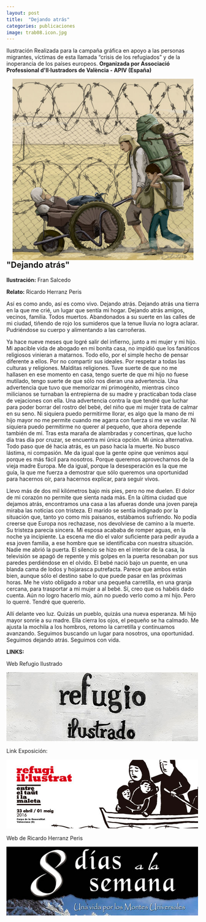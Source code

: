 ```yaml
---
layout: post
title:  "Dejando atrás"
categories: publicaciones
image: trab08.icon.jpg
---
```

Ilustración Realizada para la campaña gráfica en apoyo a las personas migrantes, víctimas de esta llamada “crisis de los refugiados” y de la inoperancia de los países europeos. **Organizada por Associació Professional d'Il·lustradors de València - APIV (España)**

<div style="float:left;margin: 0 16px;">
 <img src="/img/trab08.jpg" style="display:block;"/>
</div>

## "Dejando atrás"
**Ilustración:** Fran Salcedo

**Relato:** Ricardo Herranz Peris

Así es como ando, así es como vivo. Dejando atrás. Dejando atrás una tierra en la que me crié, un lugar que sentía mi hogar. Dejando atrás amigos, vecinos, familia. Todos muertos. Abandonados a su suerte en las calles de mi ciudad, tiñendo de rojo los sumideros que la tenue lluvia no logra aclarar. Pudriéndose su cuerpo y alimentando a las carroñeras.

Ya hace nueve meses que logré salir del infierno, junto a mi mujer y mi hijo. Mi apacible vida de abogado en mi bonita casa, no impidió que los fanáticos religiosos vinieran a matarnos. Todo ello, por el simple hecho de pensar diferente a ellos. Por no compartir sus ideales. Por respetar a todas las culturas y religiones. Malditas religiones. Tuve suerte de que no me hallasen en ese momento en casa, tengo suerte de que mi hijo no fuese mutilado, tengo suerte de que sólo nos dieran una advertencia. Una advertencia que tuvo que memorizar mi primogénito, mientras cinco milicianos se turnaban la entrepierna de su madre y practicaban toda clase de vejaciones con ella. Una advertencia contra la que tendré que luchar para poder borrar del rostro del bebé, del niño que mi mujer trata de calmar en su seno. Ni siquiera puedo permitirme llorar, es algo que la mano de mi hijo mayor no me permite cuando me agarra con fuerza si me ve vacilar. Ni siquiera puedo permitirme no querer al pequeño, que ahora depende también de mí. Tras esta maraña de alambradas y concertinas, que lucho día tras día por cruzar, se encuentra mi única opción. Mi única alternativa. Todo paso que dé hacia atrás, es un paso hacia la muerte. No busco lástima, ni compasión. Me da igual que la gente opine que venimos aquí porque es más fácil para nosotros. Porque queremos aprovecharnos de la vieja madre Europa. Me da igual, porque la desesperación es la que me guía, la que me fuerza a demostrar que sólo queremos una oportunidad para hacernos oír, para hacernos explicar, para seguir vivos.

Llevo más de dos mil kilómetros bajo mis pies, pero no me duelen. El dolor de mi corazón no permite que sienta nada más. En la última ciudad que dejamos atrás, encontramos una casa a las afueras donde una joven pareja miraba las noticias con tristeza. El marido se sentía indignado por la situación que, tanto yo como mis paisanos, estábamos sufriendo. No podía creerse que Europa nos rechazase, nos devolviese de camino a la muerte. Su tristeza parecía sincera. Mi esposa acababa de romper aguas, en la noche ya incipiente. La escena me dio el valor suficiente para pedir ayuda a esa joven familia, a ese hombre que se identificaba con nuestra situación. Nadie me abrió la puerta. El silencio se hizo en el interior de la casa, la televisión se apagó de repente y mis golpes en la puerta resonaban por sus paredes perdiéndose en el olvido. El bebé nació bajo un puente, en una blanda cama de lodos y hojarasca putrefacta. Parece que ambos están bien, aunque sólo el destino sabe lo que puede pasar en las próximas horas. Me he visto obligado a robar una pequeña carretilla, en una granja cercana, para trasportar a mi mujer a al bebé. Sí, creo que os habéis dado cuenta. Aún no logro hacerlo mío, aún no puedo verlo como a mi hijo. Pero lo querré. Tendré que quererlo. 

Allí delante veo luz. Quizás un pueblo, quizás una nueva esperanza. Mi hijo mayor sonríe a su madre. Ella cierra los ojos, el pequeño se ha calmado. Me ajusta la mochila a los hombros, retomo la carretilla y continuamos avanzando. Seguimos buscando un lugar para nosotros, una oportunidad. 
Seguimos dejando atrás. Seguimos con vida.


**LINKS:**

Web Refugio Ilustrado

<a href="http://refugioilustrado.tumblr.com/" target="_blank"><img src="/img/refugio01.jpg"></a>

Link Exposición:

<a href="http://www.apiv.com/actualitat/categoria_1/noticies/noticia_148/exposicio-refugi-illustrat-entre-el-taut-i-la-maleta" target="_blank"><img src="/img/exporefugi.jpg"></a>

Web de Ricardo Herranz Peris

<a href="http://8diasxsemana.blogspot.com.es/" target="_blank"><img src="/img/8dias.jpg"></a>
